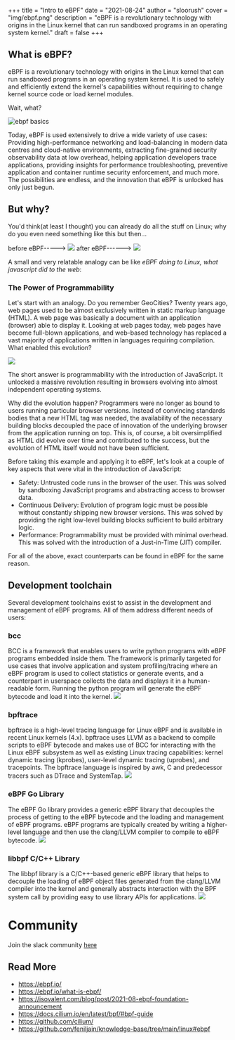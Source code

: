 +++
title = "Intro to eBPF"
date = "2021-08-24"
author = "sloorush"
cover = "img/ebpf.png"
description = "eBPF is a revolutionary technology with origins in the Linux kernel that can run sandboxed programs in an operating system kernel."
draft = false
+++

## What is eBPF?

eBPF is a revolutionary technology with origins in the Linux kernel that can run sandboxed programs in an operating system kernel. It is used to safely and efficiently extend the kernel's capabilities without requiring to change kernel source code or load kernel modules.

Wait, what?

![ebpf basics](https://i.imgur.com/OT38RIt.png)

Today, eBPF is used extensively to drive a wide variety of use cases: Providing high-performance networking and load-balancing in modern data centres and cloud-native environments, extracting fine-grained security observability data at low overhead, helping application developers trace applications, providing insights for performance troubleshooting, preventive application and container runtime security enforcement, and much more. The possibilities are endless, and the innovation that eBPF is unlocked has only just begun.

## But why?

You'd think(at least I thought) you can already do all the stuff on Linux; why do you even need something like this but then...

before eBPF----->
![](https://isovalent.com/assets/blog/ebpf-foundation-announcement/Comic1.png)
after eBPF------>
![](https://isovalent.com/assets/blog/ebpf-foundation-announcement/Comic2.png)

A small and very relatable analogy can be like <i>eBPF doing to Linux, what javascript did to the web</i>:

### The Power of Programmability

Let's start with an analogy. Do you remember GeoCities? Twenty years ago, web pages used to be almost exclusively written in static markup language (HTML). A web page was basically a document with an application (browser) able to display it. Looking at web pages today, web pages have become full-blown applications, and web-based technology has replaced a vast majority of applications written in languages requiring compilation. What enabled this evolution?

![](https://i.imgur.com/FUImfbW.png)

The short answer is programmability with the introduction of JavaScript. It unlocked a massive revolution resulting in browsers evolving into almost independent operating systems.

Why did the evolution happen? Programmers were no longer as bound to users running particular browser versions. Instead of convincing standards bodies that a new HTML tag was needed, the availability of the necessary building blocks decoupled the pace of innovation of the underlying browser from the application running on top. This is, of course, a bit oversimplified as HTML did evolve over time and contributed to the success, but the evolution of HTML itself would not have been sufficient.

Before taking this example and applying it to eBPF, let's look at a couple of key aspects that were vital in the introduction of JavaScript:

- Safety: Untrusted code runs in the browser of the user. This was solved by sandboxing JavaScript programs and abstracting access to browser data.
- Continuous Delivery: Evolution of program logic must be possible without constantly shipping new browser versions. This was solved by providing the right low-level building blocks sufficient to build arbitrary logic.
- Performance: Programmability must be provided with minimal overhead. This was solved with the introduction of a Just-in-Time (JIT) compiler.

For all of the above, exact counterparts can be found in eBPF for the same reason.

## Development toolchain

Several development toolchains exist to assist in the development and management of eBPF programs. All of them address different needs of users:

### bcc

BCC is a framework that enables users to write python programs with eBPF programs embedded inside them. The framework is primarily targeted for use cases that involve application and system profiling/tracing where an eBPF program is used to collect statistics or generate events, and a counterpart in userspace collects the data and displays it in a human-readable form. Running the python program will generate the eBPF bytecode and load it into the kernel.
![](https://i.imgur.com/sZ9fyyR.png)

### bpftrace

bpftrace is a high-level tracing language for Linux eBPF and is available in recent Linux kernels (4.x). bpftrace uses LLVM as a backend to compile scripts to eBPF bytecode and makes use of BCC for interacting with the Linux eBPF subsystem as well as existing Linux tracing capabilities: kernel dynamic tracing (kprobes), user-level dynamic tracing (uprobes), and tracepoints. The bpftrace language is inspired by awk, C and predecessor tracers such as DTrace and SystemTap.
![](https://i.imgur.com/VslEFzm.png)

### eBPF Go Library

The eBPF Go library provides a generic eBPF library that decouples the process of getting to the eBPF bytecode and the loading and management of eBPF programs. eBPF programs are typically created by writing a higher-level language and then use the clang/LLVM compiler to compile to eBPF bytecode.
![](https://i.imgur.com/NtkM5oE.png)

### libbpf C/C++ Library

The libbpf library is a C/C++-based generic eBPF library that helps to decouple the loading of eBPF object files generated from the clang/LLVM compiler into the kernel and generally abstracts interaction with the BPF system call by providing easy to use library APIs for applications.
![](https://i.imgur.com/tNIptkT.png)

# Community

Join the slack community [here](https://ebpf.io/slack)

## Read More

- https://ebpf.io/
- https://ebpf.io/what-is-ebpf/
- https://isovalent.com/blog/post/2021-08-ebpf-foundation-announcement
- https://docs.cilium.io/en/latest/bpf/#bpf-guide
- https://github.com/cilium/
- https://github.com/feniljain/knowledge-base/tree/main/linux#ebpf
